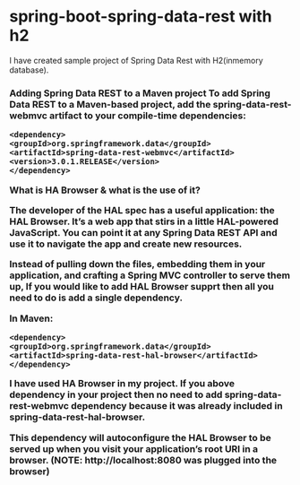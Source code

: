 # spring-boot-spring-data-rest with h2

I have created sample project of Spring Data Rest with H2(inmemory database). 

<h3>Adding Spring Data REST to a Maven project</h33>
To add Spring Data REST to a Maven-based project, add the spring-data-rest-webmvc artifact to your
compile-time dependencies:

	<dependency>
	<groupId>org.springframework.data</groupId>
	<artifactId>spring-data-rest-webmvc</artifactId>
	<version>3.0.1.RELEASE</version>
	</dependency>



What is HA Browser & what is the use of it?

The developer of the HAL spec has a useful application: the HAL Browser. It’s a web app that stirs
in a little HAL-powered JavaScript. You can point it at any Spring Data REST API and use it to
navigate the app and create new resources.

Instead of pulling down the files, embedding them in your application, and crafting a Spring MVC
controller to serve them up, If you would like to add HAL Browser supprt then all you need to do is add a single dependency.

In Maven:

	<dependency>
	<groupId>org.springframework.data</groupId>
	<artifactId>spring-data-rest-hal-browser</artifactId>
	</dependency>


I have used HA Browser in my project. If you above dependency in your project then no need to add spring-data-rest-webmvc dependency because it was already included in spring-data-rest-hal-browser.

This dependency will autoconfigure the HAL Browser to be served up when you visit your
application’s root URI in a browser. (NOTE: http://localhost:8080 was plugged into the browser)





